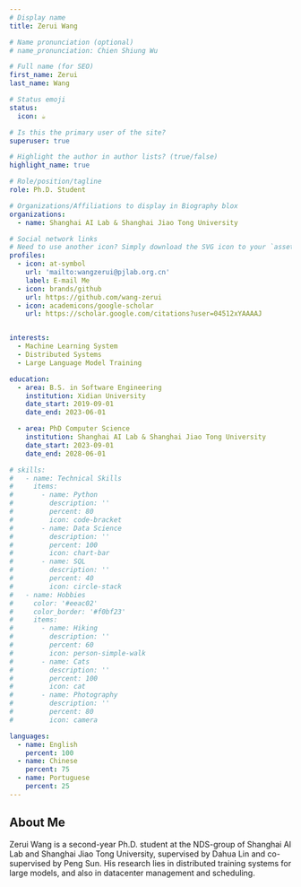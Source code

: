 ```yaml
---
# Display name
title: Zerui Wang

# Name pronunciation (optional)
# name_pronunciation: Chien Shiung Wu

# Full name (for SEO)
first_name: Zerui
last_name: Wang

# Status emoji
status:
  icon: ☕️

# Is this the primary user of the site?
superuser: true

# Highlight the author in author lists? (true/false)
highlight_name: true

# Role/position/tagline
role: Ph.D. Student

# Organizations/Affiliations to display in Biography blox
organizations:
  - name: Shanghai AI Lab & Shanghai Jiao Tong University

# Social network links
# Need to use another icon? Simply download the SVG icon to your `assets/media/icons/` folder.
profiles:
  - icon: at-symbol
    url: 'mailto:wangzerui@pjlab.org.cn'
    label: E-mail Me
  - icon: brands/github
    url: https://github.com/wang-zerui
  - icon: academicons/google-scholar
    url: https://scholar.google.com/citations?user=04512xYAAAAJ


interests:
  - Machine Learning System
  - Distributed Systems
  - Large Language Model Training 

education:
  - area: B.S. in Software Engineering
    institution: Xidian University
    date_start: 2019-09-01 
    date_end: 2023-06-01

  - area: PhD Computer Science
    institution: Shanghai AI Lab & Shanghai Jiao Tong University
    date_start: 2023-09-01
    date_end: 2028-06-01

# skills:
#   - name: Technical Skills
#     items:
#       - name: Python
#         description: ''
#         percent: 80
#         icon: code-bracket
#       - name: Data Science
#         description: ''
#         percent: 100
#         icon: chart-bar
#       - name: SQL
#         description: ''
#         percent: 40
#         icon: circle-stack
#   - name: Hobbies
#     color: '#eeac02'
#     color_border: '#f0bf23'
#     items:
#       - name: Hiking
#         description: ''
#         percent: 60
#         icon: person-simple-walk
#       - name: Cats
#         description: ''
#         percent: 100
#         icon: cat
#       - name: Photography
#         description: ''
#         percent: 80
#         icon: camera

languages:
  - name: English
    percent: 100
  - name: Chinese
    percent: 75
  - name: Portuguese
    percent: 25
---
```


## About Me

Zerui Wang is a second-year Ph.D. student at the NDS-group of Shanghai AI Lab and Shanghai Jiao Tong University, supervised by Dahua Lin and co-supervised by Peng Sun. His research lies in distributed training systems for large models, and also in datacenter management and scheduling.
